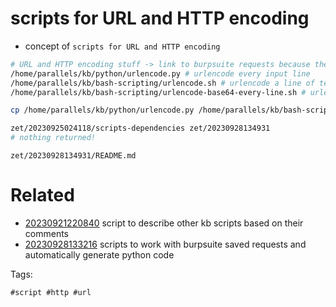 # scripts for URL and HTTP encoding

- concept of `scripts for URL and HTTP encoding`

```bash
# URL and HTTP encoding stuff -> link to burpsuite requests because these were shared with there
/home/parallels/kb/python/urlencode.py # urlencode every input line
/home/parallels/kb/bash-scripting/urlencode.sh # urlencode a line of text from stdin
/home/parallels/kb/bash-scripting/urlencode-base64-every-line.sh # urlencode and base64 encode lines individually

cp /home/parallels/kb/python/urlencode.py /home/parallels/kb/bash-scripting/urlencode.sh /home/parallels/kb/bash-scripting/urlencode-base64-every-line.sh .

zet/20230925024118/scripts-dependencies zet/20230928134931
# nothing returned!
```

` zet/20230928134931/README.md `

# Related

- [20230921220840](/zet/20230921220840/README.md) script to describe other kb scripts based on their comments
- [20230928133216](/zet/20230928133216/README.md) scripts to work with burpsuite saved requests and automatically generate python code

Tags:

    #script #http #url
